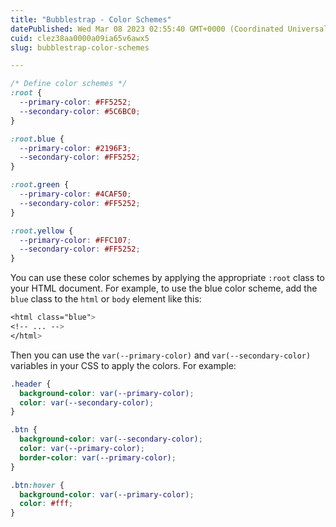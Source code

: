 ```yaml
---
title: "Bubblestrap - Color Schemes"
datePublished: Wed Mar 08 2023 02:55:40 GMT+0000 (Coordinated Universal Time)
cuid: clez38aa0000a09ia65v6awx5
slug: bubblestrap-color-schemes

---
```


```css
/* Define color schemes */
:root {
  --primary-color: #FF5252;
  --secondary-color: #5C6BC0;
}

:root.blue {
  --primary-color: #2196F3;
  --secondary-color: #FF5252;
}

:root.green {
  --primary-color: #4CAF50;
  --secondary-color: #FF5252;
}

:root.yellow {
  --primary-color: #FFC107;
  --secondary-color: #FF5252;
}
```

You can use these color schemes by applying the appropriate `:root` class to your HTML document. For example, to use the blue color scheme, add the `blue` class to the `html` or `body` element like this:

```css
<html class="blue">
<!-- ... -->
</html>
```

Then you can use the `var(--primary-color)` and `var(--secondary-color)` variables in your CSS to apply the colors. For example:

```css
.header {
  background-color: var(--primary-color);
  color: var(--secondary-color);
}

.btn {
  background-color: var(--secondary-color);
  color: var(--primary-color);
  border-color: var(--primary-color);
}

.btn:hover {
  background-color: var(--primary-color);
  color: #fff;
}
```